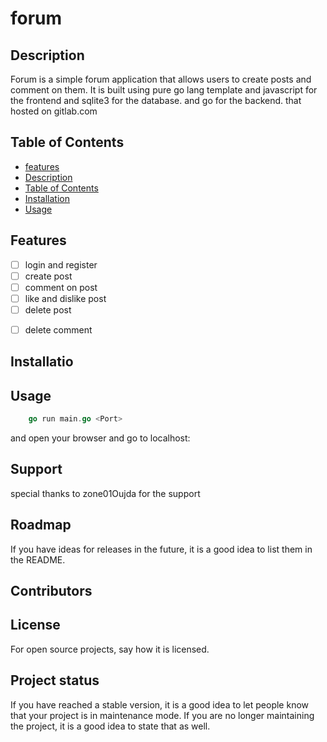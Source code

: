 # forum

## Description

Forum is a simple forum application that allows users to create posts and comment on them. It is built using pure go lang template and javascript for the frontend and
sqlite3 for the database.
and go for the backend.
that hosted on gitlab.com

## Table of Contents

- [features](#features)
- [Description](#description)
- [Table of Contents](#table-of-contents)
- [Installation](#installation)
- [Usage](#usage)

## Features

- [ ] login and register
- [ ] create post
- [ ] comment on post
- [ ] like and dislike post
- [ ] delete post
<!-- - [ ] edit post -->
- [ ] delete comment
<!-- - [ ] like and dislike comment -->
## Installatio

## Usage
    
```go
    go run main.go <Port>
```
and open your browser and go to localhost:<Port>

## Support

special thanks to zone01Oujda for the support 

## Roadmap

If you have ideas for releases in the future, it is a good idea to list them in the README.

## Contributors


## License

For open source projects, say how it is licensed.

## Project status

If you have reached a stable version, it is a good idea to let people know that your project is in maintenance mode. If you are no longer maintaining the project, it is a good idea to state that as well.
